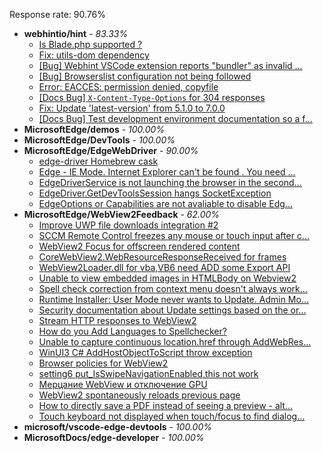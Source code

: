 Response rate: 90.76%

* **webhintio/hint** - _83.33%_
  * [Is Blade.php supported ?](https://github.com/webhintio/hint/issues/5569)
  * [Fix: utils-dom dependency](https://github.com/webhintio/hint/pull/5564)
  * [[Bug] Webhint VSCode extension reports "bundler" as invalid ...](https://github.com/webhintio/hint/issues/5563)
  * [[Bug] Browserslist configuration not being followed](https://github.com/webhintio/hint/issues/5556)
  * [Error: EACCES: permission denied, copyfile](https://github.com/webhintio/hint/issues/5432)
  * [[Docs Bug] `X-Content-Type-Options` for 304 responses](https://github.com/webhintio/hint/issues/5417)
  * [Fix: Update 'latest-version' from 5.1.0 to 7.0.0](https://github.com/webhintio/hint/pull/5471)
  * [[Docs Bug] Test development environment documentation so a f...](https://github.com/webhintio/hint/issues/5404)
* **MicrosoftEdge/demos** - _100.00%_
* **MicrosoftEdge/DevTools** - _100.00%_
* **MicrosoftEdge/EdgeWebDriver** - _90.00%_
  * [edge-driver Homebrew cask](https://github.com/MicrosoftEdge/EdgeWebDriver/issues/89)
  * [Edge - IE Mode. Internet Explorer can't be found . You need ...](https://github.com/MicrosoftEdge/EdgeWebDriver/issues/88)
  * [EdgeDriverService is not launching the browser in the second...](https://github.com/MicrosoftEdge/EdgeWebDriver/issues/75)
  * [EdgeDriver.GetDevToolsSession hangs SocketException](https://github.com/MicrosoftEdge/EdgeWebDriver/issues/65)
  * [EdgeOptions or Capabilities are not avaliable to disable Edg...](https://github.com/MicrosoftEdge/EdgeWebDriver/issues/61)
* **MicrosoftEdge/WebView2Feedback** - _62.00%_
  * [Improve UWP file downloads integration #2](https://github.com/MicrosoftEdge/WebView2Feedback/issues/3547)
  * [SCCM Remote Control freezes any mouse or touch input after c...](https://github.com/MicrosoftEdge/WebView2Feedback/issues/3546)
  * [WebView2 Focus for offscreen rendered content](https://github.com/MicrosoftEdge/WebView2Feedback/issues/3541)
  * [CoreWebView2.WebResourceResponseReceived for frames](https://github.com/MicrosoftEdge/WebView2Feedback/issues/3540)
  * [WebView2Loader.dll for vba,VB6 need ADD some Export API](https://github.com/MicrosoftEdge/WebView2Feedback/issues/3536)
  * [Unable to view embedded images in HTMLBody on Webview2](https://github.com/MicrosoftEdge/WebView2Feedback/issues/3535)
  * [Spell check correction from context menu doesn't always work...](https://github.com/MicrosoftEdge/WebView2Feedback/issues/3527)
  * [Runtime Installer: User Mode never wants to Update. Admin Mo...](https://github.com/MicrosoftEdge/WebView2Feedback/issues/3524)
  * [Security documentation about Update settings based on the or...](https://github.com/MicrosoftEdge/WebView2Feedback/issues/3520)
  * [Stream HTTP responses to WebView2](https://github.com/MicrosoftEdge/WebView2Feedback/issues/3519)
  * [How do you Add Languages to Spellchecker?](https://github.com/MicrosoftEdge/WebView2Feedback/issues/3501)
  * [Unable to capture continuous location.href through AddWebRes...](https://github.com/MicrosoftEdge/WebView2Feedback/issues/3498)
  * [WinUI3 C# AddHostObjectToScript  throw exception](https://github.com/MicrosoftEdge/WebView2Feedback/issues/3542)
  * [Browser policies for WebView2](https://github.com/MicrosoftEdge/WebView2Feedback/issues/3528)
  * [setting6 put_IsSwipeNavigationEnabled,this not work](https://github.com/MicrosoftEdge/WebView2Feedback/issues/3521)
  * [Мерцание WebView и отключение GPU](https://github.com/MicrosoftEdge/WebView2Feedback/issues/3515)
  * [WebView2 spontaneously reloads previous page](https://github.com/MicrosoftEdge/WebView2Feedback/issues/3513)
  * [How to directly save a PDF instead of seeing a preview - alt...](https://github.com/MicrosoftEdge/WebView2Feedback/issues/3499)
  * [Touch keyboard not displayed when touch/focus to find dialog...](https://github.com/MicrosoftEdge/WebView2Feedback/issues/3493)
* **microsoft/vscode-edge-devtools** - _100.00%_
* **MicrosoftDocs/edge-developer** - _100.00%_